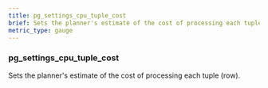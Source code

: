 ```yaml
---
title: pg_settings_cpu_tuple_cost
brief: Sets the planner's estimate of the cost of processing each tuple (row).
metric_type: gauge
---
```

### pg_settings_cpu_tuple_cost

Sets the planner's estimate of the cost of processing each tuple (row).
